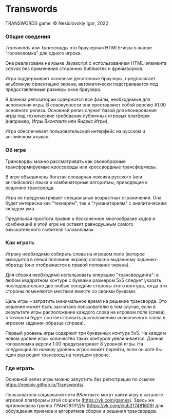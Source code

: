 ﻿# Transwords
TRANSWORDS game, © Nesiolovskiy Igor, 2022

### Общие сведения
_Transwords_ или _Трансворды_ это браузерная HTML5-игра в жанре "головоломка" для одного игрока.

Она реализована на языке Javascript с использованием HTML-элемента _canvas_ без применения сторонних библиотек и фреймворков.

Игра поддерживает основные десктопные браузеры,  предполагает альбомную ориентацию экрана, автоматически подстраивается под предоставляемые размеры окна браузера.

В данном репозитории содержатся все файлы, необходимые для исполнения игры. В совокупности они преставляют собой версию #1.00 основного релиза. Основной релиз служит базой для клонирования игры под технические требования публичных игровых платформ (например, _Игры Вконтакте_ или _Яндекс Игры_).

Игра обеспечивает пользовательский интерфейс на русском и английском языках.
### Об игре
Трансворды можно рассматривать как своеобразные трансформируемые кроссворды или кроссвордные трансформеры.

В игре объединены богатая словарная лексика русского (или английского) языка и комбинаторные алгоритмы, приводящие к решению трансворда.

Игра не предусматривает специальных возрастных ограничений. Она будет интересна как "технарям", так и "гуманитариям" с аналитическим складом ума.

Предельная простота правил и бесконечное многообразие ходов и комбинаций в этой игре не оставят равнодушным  самого взыскательного любителя головоломок.
### Как играть
Игроку необходимо собирать слова на игровом поле (которое выводится в левой половине экрана) согласно выданному заданию-образцу (оно отображается в правой половине экрана). 

Для сборки необходимо использовать операцию "трансвординга": в любом квадратном контуре с буквами размером 5x5 следует указать последовательно две любые соседние стороны этого контура, тогда эти стороны поменяются местами вместе со своими буквами.

Цель игры – затратить минимальное время на решение трансворда. Это решение может быть засчитано пользователю в том случае, если в результате игры расположение каждого слова на игровом поле (слева) в точности будет соответствовать расположению аналогичного слова в игровом задании-образце (справа).

Первый уровень игры содержит три буквенных контура 5x5. На каждом новом уровне игры количество таких контуров увеличивается. Данная головоломка версии 1.00 предусматривет 8 уровней игры. На следующий по номеру уровень игрок может перейти, если он хотя бы один раз решит трансворд на текущем уровне.
### Где играть
Основной релиз игры можно запустить без регистрации по ссылке https://nesioiv.github.io/Transwords/.

Пользователи социальной сети _ВКонтакте_ могут найти игру в каталоге игровой платформы этой соцсети (https://vk.com/games). Здесь же организована группа _ТРАНСВОРДЫ_ (https://vk.com/club217481609) для  обсуждения приемов и алгоритмов сборки и решения трансвордов.
 

